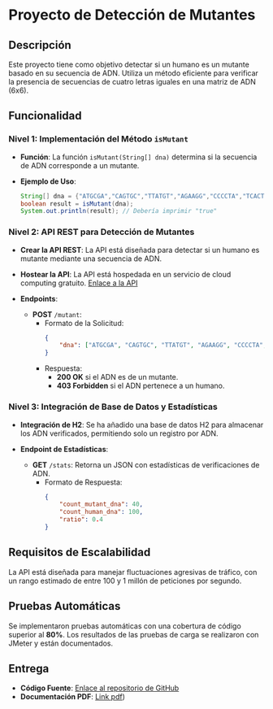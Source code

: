 # Proyecto de Detección de Mutantes

## Descripción
Este proyecto tiene como objetivo detectar si un humano es un mutante basado en su secuencia de ADN. Utiliza un método eficiente para verificar la presencia de secuencias de cuatro letras iguales en una matriz de ADN (6x6).

## Funcionalidad

### Nivel 1: Implementación del Método `isMutant`
- **Función**: La función `isMutant(String[] dna)` determina si la secuencia de ADN corresponde a un mutante.
  
- **Ejemplo de Uso**:
    ```java
    String[] dna = {"ATGCGA","CAGTGC","TTATGT","AGAAGG","CCCCTA","TCACTG"};
    boolean result = isMutant(dna);
    System.out.println(result); // Debería imprimir "true"
    ```

### Nivel 2: API REST para Detección de Mutantes
- **Crear la API REST**: La API está diseñada para detectar si un humano es mutante mediante una secuencia de ADN.

- **Hostear la API**: La API está hospedada en un servicio de cloud computing gratuito. [Enlace a la API](https://parcialmagneto-kkq9.onrender.com)

- **Endpoints**:
  - **POST** `/mutant`:
    - Formato de la Solicitud:
      ```json
      {
          "dna": ["ATGCGA", "CAGTGC", "TTATGT", "AGAAGG", "CCCCTA", "TCACTG"]
      }
      ```
    - Respuesta: 
      - **200 OK** si el ADN es de un mutante.
      - **403 Forbidden** si el ADN pertenece a un humano.

### Nivel 3: Integración de Base de Datos y Estadísticas
- **Integración de H2**: Se ha añadido una base de datos H2 para almacenar los ADN verificados, permitiendo solo un registro por ADN.

- **Endpoint de Estadísticas**:
  - **GET** `/stats`: Retorna un JSON con estadísticas de verificaciones de ADN.
    - Formato de Respuesta:
      ```json
      {
          "count_mutant_dna": 40,
          "count_human_dna": 100,
          "ratio": 0.4
      }
      ```

## Requisitos de Escalabilidad
La API está diseñada para manejar fluctuaciones agresivas de tráfico, con un rango estimado de entre 100 y 1 millón de peticiones por segundo.

## Pruebas Automáticas
Se implementaron pruebas automáticas con una cobertura de código superior al **80%**. Los resultados de las pruebas de carga se realizaron con JMeter y están documentados.

## Entrega
- **Código Fuente**: [Enlace al repositorio de GitHub](https://github.com/matiasalmendros/parcialmagneto)
- **Documentación PDF**: [Link pdf](https://github.com/matiasalmendros/parcialmagneto/blob/main/Datos%20extras.pdf))
